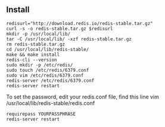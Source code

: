 ## Install

```
redisurl="http://download.redis.io/redis-stable.tar.gz"
curl -s -o redis-stable.tar.gz $redisurl
mkdir -p /usr/local/lib/
tar -C /usr/local/lib/ -xzf redis-stable.tar.gz
rm redis-stable.tar.gz
cd /usr/local/lib/redis-stable/
make && make install
redis-cli --version
sudo mkdir -p /etc/redis/
sudo touch /etc/redis/6379.conf
sudo vim /etc/redis/6379.conf
redis-server /etc/redis/6379.conf
redis-server restart

```

To set the password, edit your redis.conf file, find this line
vim /usr/local/lib/redis-stable/redis.conf

```
requirepass YOURPASSPHRASE
redis-server restart
```